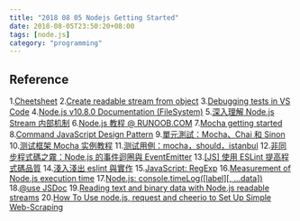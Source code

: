 ```yaml
---
title: "2018 08 05 Nodejs Getting Started"
date: 2018-08-05T23:50:20+08:00
tags: [node.js]
category: "programming"
---
```


## Reference
1.[Cheetsheet](https://devhints.io/nodejs-stream)
2.[Create readable stream from object](https://stackoverflow.com/questions/12755997/how-to-create-streams-from-string-in-node-js)
3.[Debugging tests in VS Code](https://github.com/Microsoft/vscode-recipes/tree/master/debugging-mocha-tests)
4.[Node.js v10.8.0 Documentation (FileSystem)](https://nodejs.org/api/fs.html)
5.[深入理解 Node.js Stream 内部机制](http://taobaofed.org/blog/2017/08/31/nodejs-stream/)
6.[Node.js 教程 @ RUNOOB.COM](http://www.runoob.com/nodejs/nodejs-tutorial.html)
7.[Mocha getting started](https://mochajs.org/#getting-started)
8.[Command JavaScript Design Pattern](https://www.dofactory.com/javascript/command-design-pattern)
9.[單元測試：Mocha、Chai 和 Sinon](https://cythilya.github.io/2017/09/17/unit-test-with-mocha-chai-and-sinon/)
10.[测试框架 Mocha 实例教程](http://www.ruanyifeng.com/blog/2015/12/a-mocha-tutorial-of-examples.html)
11.[测试用例：mocha，should，istanbul](http://wiki.jikexueyuan.com/project/node-lessons/mocha-should-istanbul.html)
12.[非同步程式碼之霧：Node.js 的事件迴圈與 EventEmitter](https://www.eebreakdown.com/2016/09/nodejs-eventemitter.html?m=1)
13.[[JS] 使用 ESLint 提高程式碼品質](https://larrylu.blog/improve-code-quality-using-eslint-742cf1f384f1)
14.[淺入淺出 eslint 與實作](https://denny.qollie.com/2016/07/11/eslint-fxcking-setup/)
15.[JavaScript: RegExp](https://developer.mozilla.org/en-US/docs/Web/JavaScript/Reference/Global_Objects/RegExp#Syntax)
16.[Measurement of Node.js execution time](https://blog.abelotech.com/posts/measure-execution-time-nodejs-javascript/)
17.[Node.js: console.timeLog([label][, ...data])](https://nodejs.org/api/console.html#console_console_timelog_label_data)
18.[@use JSDoc](http://usejsdoc.org/tags-param.html)
19.[Reading text and binary data with Node.js readable streams](http://codewinds.com/blog/2013-08-04-nodejs-readable-streams.html)
20.[How To Use node.js, request and cheerio to Set Up Simple Web-Scraping](https://www.digitalocean.com/community/tutorials/how-to-use-node-js-request-and-cheerio-to-set-up-simple-web-scraping)